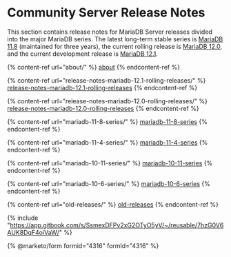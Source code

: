 # Community Server Release Notes

This section contains release notes for MariaDB Server releases divided into the major MariaDB series. The latest long-term stable series is [MariaDB 11.8](mariadb-11-8-series/) (maintained for three years), the current rolling release is [MariaDB 12.0](release-notes-mariadb-12.0-rolling-releases/what-is-mariadb-120.md), and the current development release is [MariaDB 12.1](release-notes-mariadb-12.1-rolling-releases/changes-and-improvements-in-mariadb-12.1.md).

{% content-ref url="about/" %}
[about](about/)
{% endcontent-ref %}

{% content-ref url="release-notes-mariadb-12.1-rolling-releases/" %}
[release-notes-mariadb-12.1-rolling-releases](release-notes-mariadb-12.1-rolling-releases/)
{% endcontent-ref %}

{% content-ref url="release-notes-mariadb-12.0-rolling-releases/" %}
[release-notes-mariadb-12.0-rolling-releases](release-notes-mariadb-12.0-rolling-releases/)
{% endcontent-ref %}

{% content-ref url="mariadb-11-8-series/" %}
[mariadb-11-8-series](mariadb-11-8-series/)
{% endcontent-ref %}

{% content-ref url="mariadb-11-4-series/" %}
[mariadb-11-4-series](mariadb-11-4-series/)
{% endcontent-ref %}

{% content-ref url="mariadb-10-11-series/" %}
[mariadb-10-11-series](mariadb-10-11-series/)
{% endcontent-ref %}

{% content-ref url="mariadb-10-6-series/" %}
[mariadb-10-6-series](mariadb-10-6-series/)
{% endcontent-ref %}

{% content-ref url="old-releases/" %}
[old-releases](old-releases/)
{% endcontent-ref %}

{% include "https://app.gitbook.com/s/SsmexDFPv2xG2OTyO5yV/~/reusable/7hzG0V6AUK8DqF4oiVaW/" %}

{% @marketo/form formid="4316" formId="4316" %}
